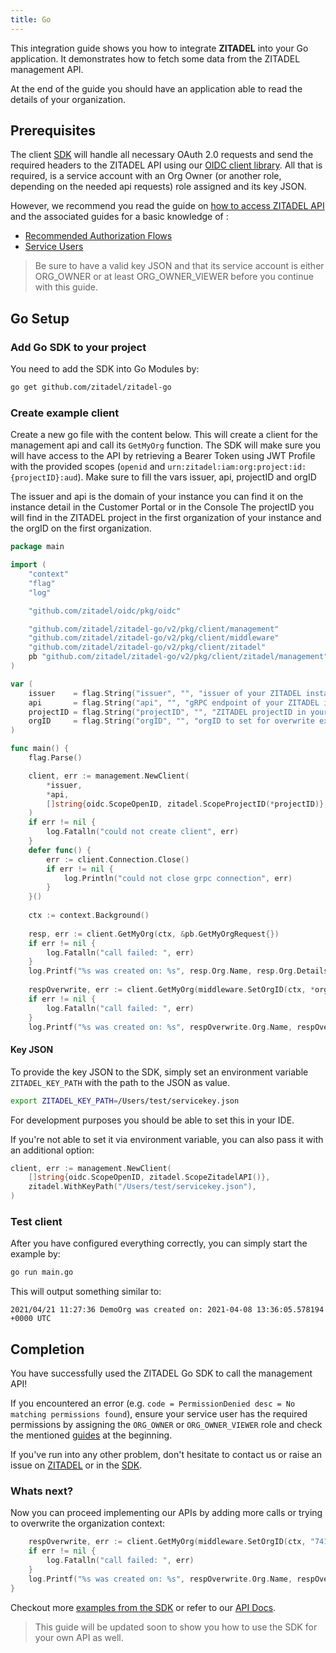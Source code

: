 ```yaml
---
title: Go
---
```


This integration guide shows you how to integrate **ZITADEL** into your Go application.
It demonstrates how to fetch some data from the ZITADEL management API.

At the end of the guide you should have an application able to read the details of your organization.

## Prerequisites

The client [SDK](https://github.com/zitadel/zitadel-go) will handle all necessary OAuth 2.0 requests and send the required headers to the ZITADEL API using our [OIDC client library](https://github.com/zitadel/oidc).
All that is required, is a service account with an Org Owner (or another role, depending on the needed api requests) role assigned and its key JSON.

However, we recommend you read the guide on [how to access ZITADEL API](../../guides/api/access-zitadel-apis) and the associated guides for a basic knowledge of :
 - [Recommended Authorization Flows](../../guides/authorization/oauth-recommended-flows)
 - [Service Users](../../guides/authentication/serviceusers)

> Be sure to have a valid key JSON and that its service account is either ORG_OWNER or at least ORG_OWNER_VIEWER before you continue with this guide.

## Go Setup

### Add Go SDK to your project

You need to add the SDK into Go Modules by:

```bash
go get github.com/zitadel/zitadel-go
```

### Create example client

Create a new go file with the content below. This will create a client for the management api and call its `GetMyOrg` function.
The SDK will make sure you will have access to the API by retrieving a Bearer Token using JWT Profile with the provided scopes (`openid` and `urn:zitadel:iam:org:project:id:{projectID}:aud`).
Make sure to fill the vars issuer, api, projectID and orgID

The issuer and api is the domain of your instance you can find it on the instance detail in the Customer Portal or in the Console
The projectID you will find in the ZITADEL project in the first organization of your instance and the orgID on the first organization.

```go
package main

import (
	"context"
	"flag"
	"log"

	"github.com/zitadel/oidc/pkg/oidc"

	"github.com/zitadel/zitadel-go/v2/pkg/client/management"
	"github.com/zitadel/zitadel-go/v2/pkg/client/middleware"
	"github.com/zitadel/zitadel-go/v2/pkg/client/zitadel"
	pb "github.com/zitadel/zitadel-go/v2/pkg/client/zitadel/management"
)

var (
    issuer    = flag.String("issuer", "", "issuer of your ZITADEL instance (in the form: https://<instance>.zitadel.cloud or https://<yourdomain>)")
    api       = flag.String("api", "", "gRPC endpoint of your ZITADEL instance (in the form: <instance>.zitadel.cloud:443 or <yourdomain>:443)")
    projectID = flag.String("projectID", "", "ZITADEL projectID in your instance")
    orgID     = flag.String("orgID", "", "orgID to set for overwrite example")
)

func main() {
    flag.Parse()

    client, err := management.NewClient(
        *issuer,
        *api,
        []string{oidc.ScopeOpenID, zitadel.ScopeProjectID(*projectID)}, 
	)
    if err != nil {
        log.Fatalln("could not create client", err)
    }
    defer func() {
        err := client.Connection.Close()
        if err != nil {
            log.Println("could not close grpc connection", err)
        }
    }()
    
    ctx := context.Background()
    
    resp, err := client.GetMyOrg(ctx, &pb.GetMyOrgRequest{})
    if err != nil {
        log.Fatalln("call failed: ", err)
    }
    log.Printf("%s was created on: %s", resp.Org.Name, resp.Org.Details.CreationDate.AsTime())
    
    respOverwrite, err := client.GetMyOrg(middleware.SetOrgID(ctx, *orgID), &pb.GetMyOrgRequest{})
    if err != nil {
        log.Fatalln("call failed: ", err)
    }
    log.Printf("%s was created on: %s", respOverwrite.Org.Name, respOverwrite.Org.Details.CreationDate.AsTime())
```

#### Key JSON

To provide the key JSON to the SDK, simply set an environment variable `ZITADEL_KEY_PATH` with the path to the JSON as value.

```bash
export ZITADEL_KEY_PATH=/Users/test/servicekey.json
```

For development purposes you should be able to set this in your IDE.

If you're not able to set it via environment variable, you can also pass it with an additional option:

```go
client, err := management.NewClient(
    []string{oidc.ScopeOpenID, zitadel.ScopeZitadelAPI()},
    zitadel.WithKeyPath("/Users/test/servicekey.json"),
)
```

### Test client

After you have configured everything correctly, you can simply start the example by:

```bash
go run main.go
```

This will output something similar to:

```
2021/04/21 11:27:36 DemoOrg was created on: 2021-04-08 13:36:05.578194 +0000 UTC
```

## Completion

You have successfully used the ZITADEL Go SDK to call the management API!

If you encountered an error (e.g. `code = PermissionDenied desc = No matching permissions found`), 
ensure your service user has the required permissions by assigning the `ORG_OWNER` or `ORG_OWNER_VIEWER` role
and check the mentioned [guides](#prerequisites) at the beginning.

If you've run into any other problem, don't hesitate to contact us or raise an issue on [ZITADEL](https://github.com/zitadel/zitadel/issues) or in the [SDK](https://github.com/zitadel/zitadel-go/issues).

### Whats next?

Now you can proceed implementing our APIs by adding more calls or trying to overwrite the organization context:

```go
    respOverwrite, err := client.GetMyOrg(middleware.SetOrgID(ctx, "74161146763996133"), &pb.GetMyOrgRequest{})
    if err != nil {
        log.Fatalln("call failed: ", err)
    }
    log.Printf("%s was created on: %s", respOverwrite.Org.Name, respOverwrite.Org.Details.CreationDate.AsTime())
}
```
Checkout more [examples from the SDK](https://github.com/zitadel/zitadel-go/blob/main/example) or refer to our [API Docs](../../apis/introduction).

> This guide will be updated soon to show you how to use the SDK for your own API as well.
